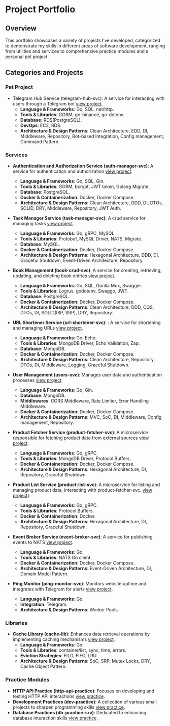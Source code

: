# Project Portfolio

## Overview
This portfolio showcases a variety of projects I've developed, categorized to demonstrate my skills in different areas of software development, ranging from utilities and services to comprehensive practice modules and a personal pet project.

## Categories and Projects

### Pet Project

- Telegram Hub Service (telegram-hub-svc): A service for interacting with users through a Telegram bot [view project](https://github.com/bohexists/telegram-hub-svc).
  - **Language & Frameworks**: Go, SQL, net/http.
  - **Tools & Libraries**: GORM, go-binance, go-dotenv.
  - **Database**: RDS(PostgreSQL).
  - **DevOps**: EC2, RDS.
  - **Architecture & Design Patterns**: Clean Architecture, EDD, DI, Middleware, Repository, Bot-based Integration, Config management, Command Pattern.

### Services

- **Authentication and Authorization Service (auth-manager-svc)**: A service for authentication and authorization [view project](https://github.com/bohexists/auth-manager-svc).
  - **Language & Frameworks**: Go, SQL, Gin.
  - **Tools & Libraries**: GORM, bcrypt, JWT token, Golang Migrate.
  - **Database**: PostgreSQL.
  - **Docker & Containerization**: Docker, Docker Compose.
  - **Architecture & Design Patterns**: Clean Architecture, DDD, DI, DTOs, SOLID, DRY, Middleware, Repository, JWT Auth.


- **Task Manager Service (task-manager-svc)**: A crud service for managing tasks [view project](https://github.com/bohexists/auth-manager-svc).
  - **Language & Frameworks**: Go, gRPC, MySQL.
  - **Tools & Libraries**: Protobuf, MySQL Driver, NATS, Migrate.
  - **Database**: MySQL.
  - **Docker & Containerization**: Docker, Docker Compose.
  - **Architecture & Design Patterns**: Hexagonal Architecture, DDD, DI, Graceful Shutdown, Event-Driven Architecture, Repository.

- **Book Management (book-crud-svc)**: A service for creating, retrieving, updating, and deleting book entries [view project](https://github.com/bohexists/book-crud-svc).
  - **Language & Frameworks**: Go, SQL, Gorilla Mux, Swagger.
  - **Tools & Libraries**: Logrus, godotenv, Swaggo, JWT.
  - **Database**: PostgreSQL.
  - **Docker & Containerization**: Docker, Docker Compose.
  - **Architecture & Design Patterns**: Clean Architecture, DDD, CQS, DTOs, DI, SOLID(ISP, SRP), DRY, Repository.


- **URL Shortener Service (url-shortener-svc)**: : A service for shortening and managing URLs [view project](https://github.com/bohexists/url-shortener-svc).
  - **Language & Frameworks**: Go, Echo.
  - **Tools & Libraries**: MongoDB Driver, Echo Validation, Zap.
  - **Database**: MongoDB.
  - **Docker & Containerization**: Docker, Docker Compose.
  - **Architecture & Design Patterns**: Clean Architecture, Repository, DTOs, DI, Middleware, Logging, Graceful Shutdown.


- **User Management (users-svc)**: Manages user data and authentication processes [view project](https://github.com/bohexists/users-svc).
    - **Language & Frameworks**: Go, Gin.
    - **Database**: MongoDB.
    - **Middlewares**: CORS Middleware, Rate Limiter, Error Handling Middleware.
    - **Docker & Containerization**: Docker, Docker Compose.
    - **Architecture & Design Patterns**: MVC, SoC, DI, Middleware, Config management, Repository.


- **Product Fetcher Service (product-fetcher-svc)**: A microservice responsible for fetching product data from external sources [view project](https://github.com/bohexists/product-fetcher-svc).
  - **Language & Frameworks**: Go, gRPC.
  - **Tools & Libraries**: MongoDB Driver, Protocol Buffers.
  - **Docker & Containerization**: Docker, Docker Compose.
  - **Architecture & Design Patterns**: Hexagonal Architecture, DI, Repository, Graceful Shutdown.

- **Product List Service (product-list-svc)**: A microservice for listing and managing product data, interacting with product-fetcher-svc. [view project](https://github.com/bohexists/product-list-svc)).
  - **Language & Frameworks**: Go, gRPC.
  - **Tools & Libraries**: Protocol Buffers.
  - **Docker & Containerization**: Docker.
  - **Architecture & Design Patterns**: Hexagonal Architecture, DI, Repository, Graceful Shutdown.

- **Event Broker Service (event-broker-svc)**: A service for publishing events to NATS [view project](https://github.com/bohexists/event-broker-svc).
  - **Language & Frameworks**: Go.
  - **Tools & Libraries**: NATS Go client.
  - **Docker & Containerization**: Docker, Docker Compose.
  - **Architecture & Design Patterns**: Event-Driven Architecture, DI, Domain Model Pattern.
  

- **Ping Monitor (ping-monitor-svc)**: Monitors website uptime and integrates with Telegram for alerts [view project](https://github.com/bohexists/ping-monitor-svc).
   - **Language & Frameworks**: Go.
   - **Integration**: Telegram.
   - **Architecture & Design Patterns**: Worker Pools.


### Libraries
- **Cache Library (cache-lib)**: Enhances data retrieval operations by implementing caching mechanisms [view project](https://github.com/bohexists/cache-lib).
   - **Language & Frameworks**: Go.
   - **Tools & Libraries**: container/list, sync, time, errors.
   - **Eviction Strategies**: FILO, FIFO, LRU.
   - **Architecture & Design Patterns**: SoC, SRP, Mutex Locks, DRY, Cache Object Pattern.

### Practice Modules
- **HTTP API Practice (http-api-practice)**: Focuses on developing and testing HTTP API interactions [view practice](https://github.com/bohexists/http-api-practice).
- **Development Practices (dev-practice)**: A collection of various small projects to sharpen programming skills [view practice](https://github.com/bohexists/dev-practice).
- **Database Practices (db-practice-srv)**: Dedicated to enhancing database interaction skills [view practice](https://github.com/bohexists/db-practice-srv).

